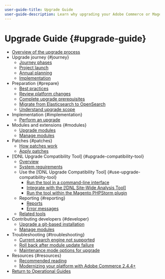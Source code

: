 ```yaml
---
user-guide-title: Upgrade Guide
user-guide-description: Learn why upgrading your Adobe Commerce or Magento Open Source application is so important and how to successfully plan and execute an upgrade.
---
```


# Upgrade Guide {#upgrade-guide}

- [Overview of the upgrade process](overview.md)
- Upgrade journey {#journey}
  - [Journey phases](journey/phases.md)
  - [Project launch](journey/project-launch.md)
  - [Annual planning](journey/annual-planning.md)
  - [Implementation](journey/implementation.md)
- Preparation {#prepare}
  - [Best practices](prepare/best-practices.md)
  - [Review platform changes](prepare/platform-changes.md)
  - [Complete upgrade prerequisites](prepare/prerequisites.md)
  - [Migrate from Elasticsearch to OpenSearch](prepare/opensearch-migration.md)
  - [Understand upgrade scope](prepare/scope.md)
- Implementation {#implementation}
  - [Perform an upgrade](implementation/perform-upgrade.md)
- Modules and extensions {#modules}
  - [Upgrade modules](modules/upgrade.md)
  - [Manage modules](modules/manage.md)
- Patches {#patches}
  - [How patches work](patches/overview.md)
  - [Apply patches](patches/apply.md)
- [!DNL Upgrade Compatibility Tool] {#upgrade-compatibility-tool}
  - [Overview](upgrade-compatibility-tool/overview.md)
  - [System requirements](upgrade-compatibility-tool/prerequisites.md)
  - Use the [!DNL Upgrade Compatibility Tool] {#use-upgrade-compatibility-tool}
    - [Run the tool in a command-line interface](upgrade-compatibility-tool/run.md)
    - [Integrate with the [!DNL Site-Wide Analysis Tool]](upgrade-compatibility-tool/integrate-analysis-tool.md)
    - [Run the tool within the Magento PHPStorm plugin](upgrade-compatibility-tool/run-configuration-phpstorm-plugin.md)
  - Reporting {#reporting}
    - [Reports](upgrade-compatibility-tool/reports.md)
    - [Error messages](upgrade-compatibility-tool/error-messages.md)
  - [Related tools](upgrade-compatibility-tool/related-tools.md)
- Contributing developers {#developer}
  - [Upgrade a git-based installation](developer/git-installs.md)
  - [Manage modules](developer/manage-modules.md)
- Troubleshooting {#troubleshooting}
  - [Current search engine not supported](troubleshooting/search-engine-not-supported.md)
  - [Roll back after module update failure](troubleshooting/roll-back-after-update-failure.md)
  - [Maintenance mode options for upgrade](troubleshooting/maintenance-mode-options.md)
- Resources {#resources}
  - [Recommended reading](resources/recommended-reading.md)
  - [Modernizing your platform with Adobe Commerce 2.4.4+](resources/recommended-upgrade-paths-2022.md)
- [Return to Operational Guides](https://experienceleague.adobe.com/docs/commerce-operations/operational-guides/home.html)
